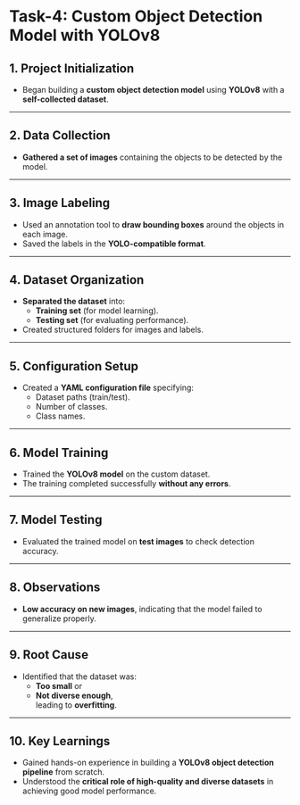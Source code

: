 # Task-4: Custom Object Detection Model with YOLOv8

## 1. Project Initialization
- Began building a **custom object detection model** using **YOLOv8** with a **self-collected dataset**.

---

## 2. Data Collection
- **Gathered a set of images** containing the objects to be detected by the model.

---

## 3. Image Labeling
- Used an annotation tool to **draw bounding boxes** around the objects in each image.
- Saved the labels in the **YOLO-compatible format**.

---

## 4. Dataset Organization
- **Separated the dataset** into:
  - **Training set** (for model learning).
  - **Testing set** (for evaluating performance).
- Created structured folders for images and labels.

---

## 5. Configuration Setup
- Created a **YAML configuration file** specifying:
  - Dataset paths (train/test).
  - Number of classes.
  - Class names.

---

## 6. Model Training
- Trained the **YOLOv8 model** on the custom dataset.
- The training completed successfully **without any errors**.

---

## 7. Model Testing
- Evaluated the trained model on **test images** to check detection accuracy.

---

## 8. Observations
- **Low accuracy on new images**, indicating that the model failed to generalize properly.

---

## 9. Root Cause
- Identified that the dataset was:
  - **Too small** or
  - **Not diverse enough**,  
  leading to **overfitting**.

---

## 10. Key Learnings
- Gained hands-on experience in building a **YOLOv8 object detection pipeline** from scratch.
- Understood the **critical role of high-quality and diverse datasets** in achieving good model performance.
